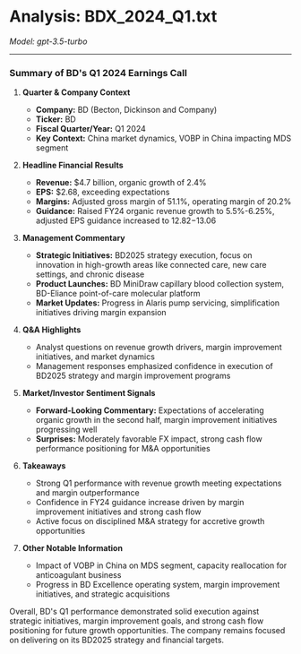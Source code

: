 # Analysis: BDX_2024_Q1.txt

*Model: gpt-3.5-turbo*

---

### Summary of BD's Q1 2024 Earnings Call

1. **Quarter & Company Context**
   - **Company:** BD (Becton, Dickinson and Company)
   - **Ticker:** BD
   - **Fiscal Quarter/Year:** Q1 2024
   - **Key Context:** China market dynamics, VOBP in China impacting MDS segment

2. **Headline Financial Results**
   - **Revenue:** $4.7 billion, organic growth of 2.4%
   - **EPS:** $2.68, exceeding expectations
   - **Margins:** Adjusted gross margin of 51.1%, operating margin of 20.2%
   - **Guidance:** Raised FY24 organic revenue growth to 5.5%-6.25%, adjusted EPS guidance increased to $12.82-$13.06

3. **Management Commentary**
   - **Strategic Initiatives:** BD2025 strategy execution, focus on innovation in high-growth areas like connected care, new care settings, and chronic disease
   - **Product Launches:** BD MiniDraw capillary blood collection system, BD-Eliance point-of-care molecular platform
   - **Market Updates:** Progress in Alaris pump servicing, simplification initiatives driving margin expansion

4. **Q&A Highlights**
   - Analyst questions on revenue growth drivers, margin improvement initiatives, and market dynamics
   - Management responses emphasized confidence in execution of BD2025 strategy and margin improvement programs

5. **Market/Investor Sentiment Signals**
   - **Forward-Looking Commentary:** Expectations of accelerating organic growth in the second half, margin improvement initiatives progressing well
   - **Surprises:** Moderately favorable FX impact, strong cash flow performance positioning for M&A opportunities

6. **Takeaways**
   - Strong Q1 performance with revenue growth meeting expectations and margin outperformance
   - Confidence in FY24 guidance increase driven by margin improvement initiatives and strong cash flow
   - Active focus on disciplined M&A strategy for accretive growth opportunities

7. **Other Notable Information**
   - Impact of VOBP in China on MDS segment, capacity reallocation for anticoagulant business
   - Progress in BD Excellence operating system, margin improvement initiatives, and strategic acquisitions

Overall, BD's Q1 performance demonstrated solid execution against strategic initiatives, margin improvement goals, and strong cash flow positioning for future growth opportunities. The company remains focused on delivering on its BD2025 strategy and financial targets.